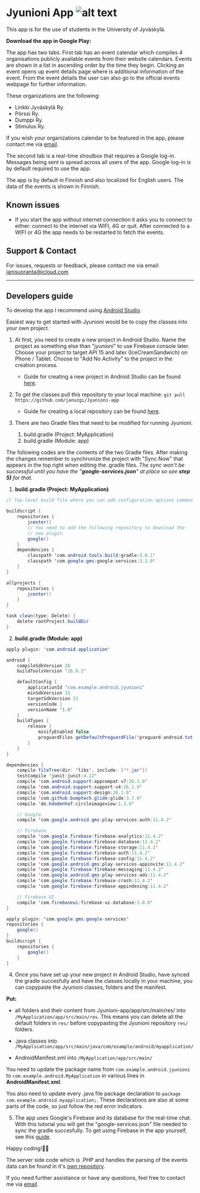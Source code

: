 Jyunioni App
![alt text](http://users.jyu.fi/~jatasuor/Jyunioni-logo "Jyunioni logo")
===================================

This app is for the use of students in the University of Jyväskylä.

**Download the app in Google Play:**

The app has two tabs. First tab has an event calendar which compiles 4 organisations publicly available events from their website calendars. Events are shown in a list in ascending order by the time they begin. Clicking an event opens up event details page where is additional information of the event. From the event details the user can also go to the official events webpage for further information.

These organizations are the following:
* Linkki Jyväskylä Ry.
* Pörssi Ry.
* Dumppi Ry.
* Stimulus Ry.

If you wish your organizations calendar to be featured in the app, please contact me via [email](https://github.com/januzgi/Jyunioni-app/tree/master/app/src/main#support--contact "See Support & Contact").

The second tab is a real-time shoutbox that requires a Google log-in. Messages being sent is spread across all users of the app. Google log-in is by default required to use the app. 

The app is by default in Finnish and also localized for English users. The data of the events is shown in Finnish.


Known issues
-------
* If you start the app without internet connection it asks you to connect to either: connect to the internet via WIFI, 4G or quit. After connected to a WIFI or 4G the app needs to be restarted to fetch the events.


Support & Contact 
-------

For issues, requests or feedback, please contact me via email:
janisuoranta@icloud.com


- - - -


Developers guide
------

To develop the app I recommend using [Android Studio](https://developer.android.com/studio/index.html "Download Android Studio"). 

Easiest way to get started with Jyunioni would be to copy the classes into your own project. 


1. At first, you need to create a new project in Android Studio.
Name the project as something else than "jyunioni" to use Firebase console later. 
Choose your project to target API 15 and later (IceCreamSandwich) on Phone / Tablet. 
Choose to "Add No Activity" to the project in the creation process.
    * Guide for creating a new project in Android Studio can be found [here](https://developer.android.com/studio/projects/create-project.html "Creating a new project in Android Studio").


2. To get the classes pull this repository to your local machine: `git pull https://github.com/januzgi/Jyunioni-app`
    * Guide for creating a local repository can be found [here](https://www.atlassian.com/git/tutorials/setting-up-a-repository "How to set up a repository using git").


3. There are two Gradle files that need to be modified for running Jyunioni.
    1) build.gradle (Project: MyApplication)
    2) build.gradle (Module: app)

The following codes are the contents of the two Gradle files. After making the changes remember to synchronize the project with "Sync Now" that appears in the top right when editing the .gradle files. *The sync won't be successful until you have the "**google-services.json**" at place so see **step 5)** for that.*

1) **build.gradle (Project: MyApplication)**
```java 
// Top-level build file where you can add configuration options common to all sub-projects/modules.

buildscript {
    repositories {
        jcenter()
        // You need to add the following repository to download the
        // new plugin.
        google()
    }
    dependencies {
        classpath 'com.android.tools.build:gradle:3.0.1'
        classpath 'com.google.gms:google-services:3.1.0'
    }
}

allprojects {
    repositories {
        jcenter()
    }
}

task clean(type: Delete) {
    delete rootProject.buildDir
}
```

2) **build.gradle (Module: app)**
```java
apply plugin: 'com.android.application'

android {
    compileSdkVersion 26
    buildToolsVersion '26.0.2'

    defaultConfig {
        applicationId "com.example.android.jyunioni"
        minSdkVersion 15
        targetSdkVersion 23
        versionCode 1
        versionName "1.0"
    }
    buildTypes {
        release {
            minifyEnabled false
            proguardFiles getDefaultProguardFile('proguard-android.txt'), 'proguard-rules.pro'
        }
    }
}

dependencies {
    compile fileTree(dir: 'libs', include: ['*.jar'])
    testCompile 'junit:junit:4.12'
    compile 'com.android.support:appcompat-v7:26.1.0'
    compile 'com.android.support:support-v4:26.1.0'
    compile 'com.android.support:design:26.1.0'
    compile 'com.github.bumptech.glide:glide:3.7.0'
    compile 'de.hdodenhof:circleimageview:1.3.0'

    // Google
    compile 'com.google.android.gms:play-services-auth:11.4.2'

    // Firebase
    compile 'com.google.firebase:firebase-analytics:11.4.2'
    compile 'com.google.firebase:firebase-database:11.4.2'
    compile 'com.google.firebase:firebase-storage:11.4.2'
    compile 'com.google.firebase:firebase-auth:11.4.2'
    compile 'com.google.firebase:firebase-config:11.4.2'
    compile 'com.google.android.gms:play-services-appinvite:11.4.2'
    compile 'com.google.firebase:firebase-messaging:11.4.2'
    compile 'com.google.android.gms:play-services-ads:11.4.2'
    compile 'com.google.firebase:firebase-crash:11.4.2'
    compile 'com.google.firebase:firebase-appindexing:11.4.2'

    // Firebase UI
    compile 'com.firebaseui:firebase-ui-database:3.0.0'
}

apply plugin: 'com.google.gms.google-services'
repositories {
    google()
}
buildscript {
    repositories {
        google()
    }
}
```


4. Once you have set up your new project in Android Studio, have synced the gradle succesfully and have the classes locally in your machine, you can copypaste the Jyunioni classes, folders and the manifest.

**Put:**

* all folders and their content from Jyunioni-app/app/src/main/res/ into `/MyApplication/app/src/main/res`. This means you can delete all the default folders in `res/` before copypasting the Jyunioni repository `res/` folders.

* .java classes into `/MyApplication/app/src/main/java/com/example/android/myapplication/`

* AndroidManifest.xml into `/MyApplication/app/src/main/`

You need to update the package name from `com.example.android.jyunioni` to `com.example.android.MyApplication` in various lines in **AndroidManifest.xml**. 

You also need to update every .java file package declaration to `package com.example.android.myapplication;`. These declarations are also at some parts of the code, so just follow the red error indicators.


5. The app uses Google's Firebase and its database for the real-time chat. With this tutorial you will get the "google-services.json" file needed to sync the gradle succesfully. To get using Firebase in the app yourself, see this [guide](https://codelabs.developers.google.com/codelabs/firebase-android/#0 "Firebase real-time chat in Android guide").

Happy coding!🎉🔥


The server side code which is .PHP and handles the parsing of the events data can be found in it's [own repository](https://github.com/januzgi/Jyunioni-app-server "Jyunioni server PHP codes").


If you need further assistance or have any questions, feel free to contact me via [email](https://github.com/januzgi/Jyunioni-app/tree/master/app/src/main#support--contact "See Support & Contact").